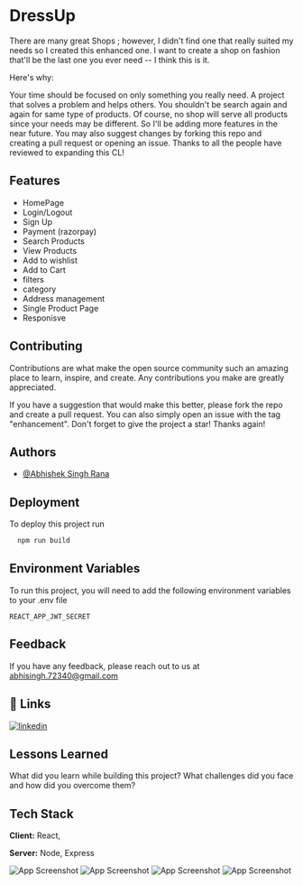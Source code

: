 
# DressUp

There are many great Shops ; however, I didn't find one that really suited my needs so I created this enhanced one. I want to create a shop on fashion that'll be the last one you ever need -- I think this is it.

Here's why:

Your time should be focused on only something you really need. A project that solves a problem and helps others.
You shouldn't be search again and again for same type of products.
Of course, no shop will serve all products since your needs may be different. So I'll be adding more features in the near future. You may also suggest changes by forking this repo and creating a pull request or opening an issue. Thanks to all the people have reviewed to expanding this CL!


## Features
- HomePage
- Login/Logout
- Sign Up
- Payment (razorpay)
- Search Products
- View Products
- Add to wishlist
- Add to Cart
- filters
- category
- Address management
- Single Product Page
- Responisve
## Contributing
Contributions are what make the open source community such an amazing place to learn, inspire, and create. Any contributions you make are greatly appreciated.

If you have a suggestion that would make this better, please fork the repo and create a pull request. You can also simply open an issue with the tag "enhancement". Don't forget to give the project a star! Thanks again!




## Authors

- [@Abhishek Singh Rana](https://www.github.com/abhishek72340)


## Deployment

To deploy this project run

```bash
  npm run build
```


## Environment Variables

To run this project, you will need to add the following environment variables to your .env file

`REACT_APP_JWT_SECRET`



## Feedback

If you have any feedback, please reach out to us at abhisingh.72340@gmail.com


## 🔗 Links

[![linkedin](https://img.shields.io/badge/linkedin-0A66C2?style=for-the-badge&logo=linkedin&logoColor=white)](https://www.linkedin.com/in/abhishek-singh-rana-6354a9180/)



## Lessons Learned

What did you learn while building this project? What challenges did you face and how did you overcome them?


## Tech Stack

**Client:** React, 

**Server:** Node, Express



![App Screenshot](https://i.postimg.cc/cJ0rvyfm/dressup1.png)
![App Screenshot](https://i.postimg.cc/MTGHY7Pf/dressup2.png)
![App Screenshot](https://i.postimg.cc/HncLqpCp/dressup3.png)
![App Screenshot](https://i.postimg.cc/DZq6qbZG/dressmobile.png)


